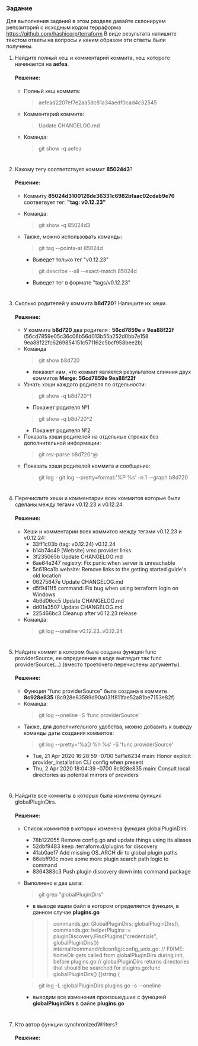 ### Задание
Для выполнения заданий в этом разделе давайте склонируем репозиторий с исходным кодом терраформа https://github.com/hashicorp/terraform
В виде результата напишите текстом ответы на вопросы и каким образом эти ответы были получены.

1. Найдите полный хеш и комментарий коммита, хеш которого начинается на **aefea**.
    #### Решение:
    * Полный хеш коммита:
        > aefead2207ef7e2aa5dc81a34aedf0cad4c32545
    * Комментарий коммита:
        > Update CHANGELOG.md
    * Команда:
        > git show -q aefea  

#      
2. Какому тегу соответствует коммит **85024d3**?
    #### Решение:
     * Коммиту **85024d3100126de36331c6982bfaac02cdab9e76** соответвует тег: **"tag: v0.12.23"**
     * Команда:
        > git show -q 85024d3 
     * Также, можно использовать команды:
       
       > git tag --points-at 85024d
       * Выведет только тег "v0.12.23"
       
       > git describe --all --exact-match 85024d
       * Выведет тег в формате "tags/v0.12.23"

#      
3. Сколько родителей у коммита **b8d720**? Напишите их хеши.
    #### Решение:
    * У коммита **b8d720** два родителя : **56cd7859e** и **9ea88f22f** (56cd7859e05c36c06b56d013b55a252d0bb7e158
9ea88f22fc6269854151c571162c5bcf958bee2b)
    * Команда 
        > git show b8d720 
        - покажет нам, что коммит является результатом слияния двух коммитов  **Merge: 56cd7859e 9ea88f22f**
    * Узнать хэши каждого родителя по отдельности:
        >git show -q b8d720^1 
        - Покажет родителя №1 
        > git show -q b8d720^2    
        - Покажет родителя №2
    * Показать хэши родителей на отдельных строках без дополнительной информации:
        >git rev-parse b8d720^@
    * Показать хэши родителей коммита и сообщение: 
        > git log - git log --pretty=format:'%P %s' -n 1 --graph b8d720
     
#
4. Перечислите хеши и комментарии всех коммитов которые были сделаны между тегами v0.12.23 и v0.12.24.
    #### Решение:
     * Хеши и комментарии всех коммитов между тегами v0.12.23 и v0.12.24:
         * 33ff1c03b (tag: v0.12.24) v0.12.24
         * b14b74c49 [Website] vmc provider links
         * 3f235065b Update CHANGELOG.md
         * 6ae64e247 registry: Fix panic when server is unreachable
         * 5c619ca1b website: Remove links to the getting started guide's old location
         * 06275647e Update CHANGELOG.md
         * d5f9411f5 command: Fix bug when using terraform login on Windows
         * 4b6d06cc5 Update CHANGELOG.md
         * dd01a3507 Update CHANGELOG.md
         * 225466bc3 Cleanup after v0.12.23 release
    * Команда:
        > git log --oneline v0.12.23..v0.12.24

#
5. Найдите коммит в котором была создана функция func providerSource, ее определение в коде выглядит так func providerSource(...) (вместо троеточего перечислены аргументы).
    #### Решение: 
    * Функция "func providerSource" была создана в коммите **8c928e835** (8c928e83589d90a031f811fae52a81be7153e82f)
    * Команда:
        > git log --oneline -S 'func providerSource'
    * Также, для дополнительного удобства, можно добавить к выводу команды даты создания коммитов:
        > git log --pretty='%aD %h %s' -S 'func providerSource'
        * Tue, 21 Apr 2020 16:28:59 -0700 5af1e6234 main: Honor explicit provider_installation CLI config when present
        * Thu, 2 Apr 2020 18:04:39 -0700 8c928e835 main: Consult local directories as potential mirrors of providers

#
6. Найдите все коммиты в которых была изменена функция globalPluginDirs.
    #### Решение:
    * Список коммитов в которых изменена функция globalPluginDirs:
      * 78b122055 Remove config.go and update things using its aliases
      * 52dbf9483 keep .terraform.d/plugins for discovery
      * 41ab0aef7 Add missing OS_ARCH dir to global plugin paths
      * 66ebff90c move some more plugin search path logic to command
      * 8364383c3 Push plugin discovery down into command package
     * Выполнено в два шага:
        > git grep "globalPluginDirs"
        * в выводе ищем файл в котором определяется функция, в данном случае **plugins.go**
        >>commands.go:            GlobalPluginDirs: globalPluginDirs(),
commands.go:    helperPlugins := pluginDiscovery.FindPlugins("credentials", globalPluginDirs())
internal/command/cliconfig/config_unix.go:              // FIXME: homeDir gets called from globalPluginDirs during init, before
plugins.go:// globalPluginDirs returns directories that should be searched for
plugins.go:func globalPluginDirs() []string {

        > git log -L :globalPluginDirs:plugins.go  -s --oneline
        * выводим все изменения произошедшие с функцией **globalPluginDirs** в файле **plugins.go**

     


#    
7. Кто автор функции synchronizedWriters?
    #### Решение: 

